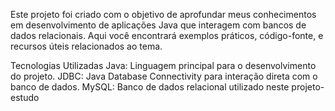 Este projeto foi criado com o objetivo de aprofundar meus conhecimentos em desenvolvimento de aplicações Java que interagem com bancos de dados relacionais. 
Aqui você encontrará exemplos práticos, código-fonte, e recursos úteis relacionados ao tema.

Tecnologias Utilizadas
Java: Linguagem principal para o desenvolvimento do projeto.
JDBC: Java Database Connectivity para interação direta com o banco de dados.
MySQL: Banco de dados relacional utilizado neste projeto-estudo
